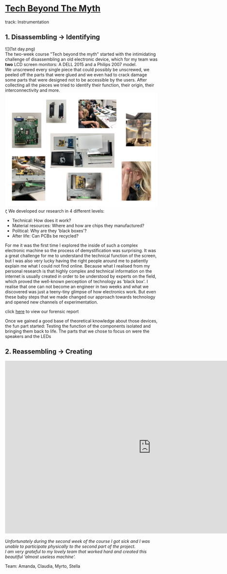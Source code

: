 # [Tech Beyond The Myth](https://fablabbcn.github.io/mdef-docs/academic_year_2022_23/term_1_2022_23/tech_beyond_the_myth_2022_23/)  
track: Instrumentation  

## 1. Disassembling -> Identifying  

![](1st day.png)  
The two-week course "Tech beyond the myth" started with the intimidating challenge of disassembling an old electronic device, which for my team was **two** LCD screen monitors: A DELL 2015 and a Philips 2007 model.  
We unscrewed every single piece that could possibly be unscrewed, we peeled off the parts that were glued and we even had to crack damage some parts that were designed not to be accessible by the users. After collecting all the pieces we tried to identify their function, their origin, their interconnectivity and more.
![](tech_collage.jpg)  
`ζ`
We developed our research in 4 different levels:      
- Technical: How does it work?  
- Material resources: Where and how are chips they manufactured?  
- Political: Why are they 'black boxes'?     
- After life: Can PCBs be recycled?  

For me it was the first time I explored the inside of such a complex electronic machine so the process of demystification was surprising. It was a great challenge for me to understand the technical function of the screen, but I was also very lucky having the right people around me to patiently explain me what I could not find online. Because what I realised from my personal research is that highly complex and technical information on the internet is usually created in order to be understood by experts on the field, which proved the well-known perception of technology as 'black box'. I realise that one can not become an engineer in two weeks and what we discovered was just a teeny-tiny glimpse of how electronics work. But even these baby steps that we made changed our approach towards technology and opened new channels of experimentation.  


click [here](https://hackmd.io/6Gz_caxaSM-UFo9HLMk4tw) to view our forensic report

Once we gained a good base of theoretical knowledge about those devices, the fun part started: Testing the function of the components isolated and bringing them back to life. The parts that we chose to focus on were the speakers and the LEDs

## 2. Reassembling -> Creating

<iframe src="https://docs.google.com/presentation/d/e/2PACX-1vRXRer_4LkwNSSRSiP6Ro8_FdwRp9BHXNzIQmxz3BfKbHeDDZMHWxm6gaH_CFEr-JNS2SFxAeDB-icy/embed?start=false&loop=false&delayms=3000" frameborder="0" width="960" height="569" allowfullscreen="true" mozallowfullscreen="true" webkitallowfullscreen="true"></iframe>


*Unfortunately during the second week of the course I got sick and I was unable to participate physically to the second part of the project.  
I am very grateful to my lovely team that worked hard and created this beautiful 'almost useless machine'.*  

Team: Amanda, Claudia, Myrto, Stella
